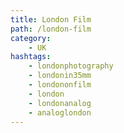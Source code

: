 ```yaml
---
title: London Film
path: /london-film
category: 
    - UK   
hashtags:
    - londonphotography
    - londonin35mm
    - londononfilm
    - london
    - londonanalog
    - analoglondon
---
```

